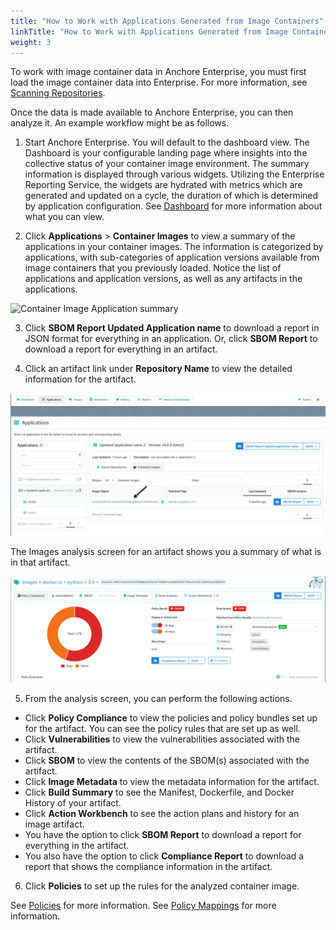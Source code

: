```yaml
---
title: "How to Work with Applications Generated from Image Containers"
linkTitle: "How to Work with Applications Generated from Image Containers"
weight: 3
---
```


To work with image container data in Anchore Enterprise, you must first load the image container data into Enterprise. For more information, see [Scanning Repositories](https://docs.anchore.com/current/docs/using/cli_usage/repositories/). 

Once the data is made available to Anchore Enterprise, you can then analyze it. An example workflow might be as follows. 

1. Start Anchore Enterprise. You will default to the dashboard view. The Dashboard is your configurable landing page where insights into the collective status of your container image environment. The summary information is displayed through various widgets. Utilizing the Enterprise Reporting Service, the widgets are hydrated with metrics which are generated and updated on a cycle, the duration of which is determined by application configuration. See [Dashboard](https://docs.anchore.com/current/docs/using/ui_usage/dashboard/) for more information about what you can view.

2. Click **Applications** > **Container Images** to view a summary of the applications in your container images. The information is categorized by applications, with sub-categories of application versions available from image containers that you previously loaded. Notice the list of applications and application versions, as well as any artifacts in the applications.

![Container Image Application summary](container-images.png)

3. Click **SBOM Report Updated Application name** to download a report in JSON format for everything in an application. Or, click **SBOM Report** to download a report for everything in an artifact.

4. Click an artifact link under **Repository Name** to view the detailed information for the artifact.

![Container Image Artifact Link](container-image-artifact-link.png)

The Images analysis screen for an artifact shows you a summary of what is in that artifact.

![Container Images Analysis](container-image-analysis.png)

5. From the analysis screen, you can perform the following actions.

- Click **Policy Compliance** to view the policies and policy bundles set up for the artifact. You can see the policy rules that are set up as well. 
- Click **Vulnerabilities** to view the vulnerabilities associated with the artifact.
- Click **SBOM** to view the contents of the SBOM(s) associated with the artifact.
- Click **Image Metadata** to view the metadata information for the artifact.
- Click **Build Summary** to see the Manifest, Dockerfile, and Docker History of your artifact.
- Click **Action Workbench** to see the action plans and history for an image artifact.
- You have the option to click **SBOM Report** to download a report for everything in the artifact. 
- You also have the option to click **Compliance Report** to download a report that shows the compliance information in the artifact.

6. Click **Policies** to set up the rules for the analyzed container image.

See [Policies](https://docs.anchore.com/current/docs/using/ui_usage/policies/) for more information.
See [Policy Mappings](https://docs.anchore.com/current/docs/using/ui_usage/policies/mappings/) for more information.